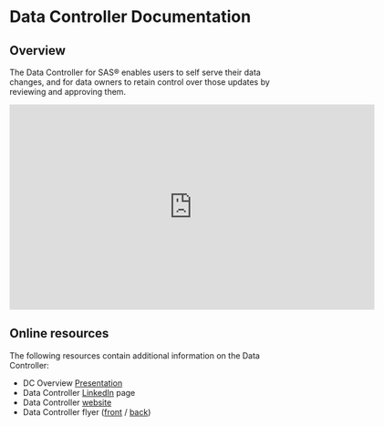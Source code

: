 # Data Controller Documentation

## Overview

The Data Controller for SAS® enables users to self serve their data changes, and for data owners to retain control over those updates by reviewing and approving them.

<iframe src="https://player.vimeo.com/video/277472582" width="640" height="360" frameborder="0" allowfullscreen></iframe>

## Online resources

The following resources contain additional information on the Data Controller:

- DC Overview [Presentation](https://slides.com/allanbowe/datacontroller)
- Data Controller [LinkedIn](https://www.linkedin.com/company/datacontroller/) page
- Data Controller [website](https://datacontroller.io)
- Data Controller flyer ([front](/marketing/flyer-front.pdf) / [back](/marketing/flyer-back.pdf))


<meta name="title" property="og:title" content="Data Controller Documentation">
<meta property='og:description' content='The Data Controller for SAS® enables users to self serve their data changes, and for data owners to retain control over those updates by reviewing and approving them.'/>